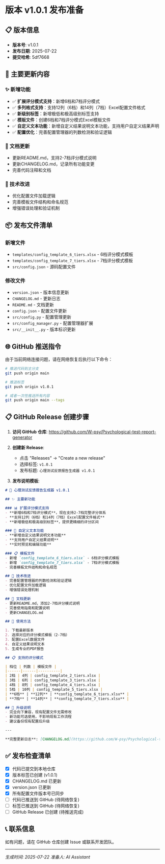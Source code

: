 # 版本 v1.0.1 发布准备

## 📋 版本信息
- **版本号**: v1.0.1
- **发布日期**: 2025-07-22
- **提交哈希**: 5df7668

## 🚀 主要更新内容

### ✨ 新增功能
- ✅ **扩展评分模式支持**：新增6档和7档评分模式
- ✅ **多列格式支持**：支持12列（6档）和14列（7档）Excel配置文件格式
- ✅ **新级别标签**：新增极低和极高级别标签支持
- ✅ **模板文件**：创建6档和7档评分模式Excel模板文件
- ✅ **自定义文本功能**：新增自定义结果说明文本功能，支持用户自定义结果声明
- ✅ **配置优化**：完善配置管理器的列数检测和验证逻辑

### 📝 文档更新
- 更新README.md，支持2-7档评分模式说明
- 更新CHANGELOG.md，记录所有功能变更
- 完善代码注释和文档

### 🔧 技术改进
- 优化配置文件加载逻辑
- 完善模板文件结构和命名规范
- 增强错误处理和验证机制

## 📦 发布文件清单

### 新增文件
- `templates/config_template_6_tiers.xlsx` - 6档评分模式模板
- `templates/config_template_7_tiers.xlsx` - 7档评分模式模板
- `src/config.json` - 源码配置文件

### 修改文件
- `version.json` - 版本信息更新
- `CHANGELOG.md` - 更新日志
- `README.md` - 文档更新
- `config.json` - 配置文件更新
- `src/config.py` - 配置管理更新
- `src/config_manager.py` - 配置管理器扩展
- `src/__init__.py` - 版本标识更新

## 🌐 GitHub 推送指令

由于当前网络连接问题，请在网络恢复后执行以下命令：

```bash
# 推送代码到主分支
git push origin main

# 推送标签
git push origin v1.0.1

# 或者一次性推送所有内容
git push origin main --tags
```

## 📋 GitHub Release 创建步骤

1. **访问 GitHub 仓库**: https://github.com/W-psy/Psychological-test-report-generator
2. **创建新 Release**:
   - 点击 "Releases" → "Create a new release"
   - 选择标签: `v1.0.1`
   - 发布标题: `心理测试反馈报告生成器 v1.0.1`

3. **发布说明模板**:

```markdown
# 🎉 心理测试反馈报告生成器 v1.0.1

## ✨ 主要新功能

### 📊 扩展评分模式支持
- **新增6档和7档评分模式**，现在支持2-7档完整评分体系
- **支持12列（6档）和14列（7档）Excel配置文件格式**
- **新增极低和极高级别标签**，提供更精细的评分区间

### 📝 自定义文本功能
- **新增自定义结果说明文本功能**
- **支持用户自定义结果说明**
- **实时预览和编辑功能**

### 📋 模板文件
- 新增 `config_template_6_tiers.xlsx` - 6档评分模式模板
- 新增 `config_template_7_tiers.xlsx` - 7档评分模式模板
- 完善模板文件结构和命名规范

## 🔧 技术改进
- 完善配置管理器的列数检测和验证逻辑
- 优化配置文件加载逻辑
- 增强错误处理机制

## 📖 文档更新
- 更新README.md，添加2-7档评分模式说明
- 完善使用指南和配置说明
- 更新CHANGELOG.md

## 🚀 使用方法

1. 下载最新版本
2. 选择对应的评分模式模板（2-7档）
3. 配置Excel数据文件
4. 自定义结果说明文本
5. 生成专业的PDF报告

## 📋 支持的评分模式

| 档位 | 列数 | 模板文件 |
|------|------|----------|
| 2档 | 4列 | config_template_2_tiers.xlsx |
| 3档 | 6列 | config_template_3_tiers.xlsx |
| 4档 | 8列 | config_template_4_tiers.xlsx |
| 5档 | 10列 | config_template_5_tiers.xlsx |
| **6档** | **12列** | **config_template_6_tiers.xlsx** |
| **7档** | **14列** | **config_template_7_tiers.xlsx** |

## 🔄 升级说明
- 完全向下兼容，现有配置文件无需修改
- 新功能可选使用，不影响现有工作流程
- 建议备份现有配置后升级

---

**完整更新日志**: [CHANGELOG.md](https://github.com/W-psy/Psychological-test-report-generator/blob/main/CHANGELOG.md)
```

## ✅ 发布检查清单

- [x] 代码已提交到本地仓库
- [x] 版本标签已创建 (v1.0.1)
- [x] CHANGELOG.md 已更新
- [x] version.json 已更新
- [x] 所有配置文件版本号已同步
- [ ] 代码已推送到 GitHub (待网络恢复)
- [ ] 标签已推送到 GitHub (待网络恢复)
- [ ] GitHub Release 已创建 (待推送完成)

## 📞 联系信息
如有问题，请在 GitHub 仓库创建 Issue 或联系开发团队。

---
*生成时间: 2025-07-22*
*准备人: AI Assistant*